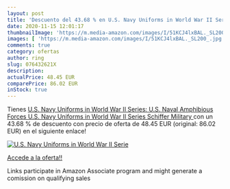 ```yaml
---
layout: post
title: 'Descuento del 43.68 % en U.S. Navy Uniforms in World War II Serie'
date: 2020-11-15 12:01:17
thumbnailImage: 'https://m.media-amazon.com/images/I/51KCJ4lxBAL._SL200_.jpg'
images: [ 'https://m.media-amazon.com/images/I/51KCJ4lxBAL._SL200_.jpg' ]
comments: true
category: ofertas
author: ring
slug: 076432621X
description:
actualPrice: 48.45 EUR
comparePrice: 86.02 EUR
inStock: true
---
```


Tienes [U.S. Navy Uniforms in World War II Series: U.S. Naval Amphibious Forces  U.S. Navy Uniforms in World War II Series Schiffer Military ](https://www.amazon.es/dp/076432621X/?tag=tolees-21) con un 43.68 % de descuento con precio de oferta de 48.45 EUR (original: 86.02 EUR) en el siguiente enlace!

[![U.S. Navy Uniforms in World War II Serie](https://m.media-amazon.com/images/I/51KCJ4lxBAL._SL200_.jpg)](https://www.amazon.es/dp/076432621X/?tag=tolees-21)

[Accede a la oferta!!](https://www.amazon.es/dp/076432621X/?tag=tolees-21)

Links participate in Amazon Associate program and might generate a comission on qualifying sales


